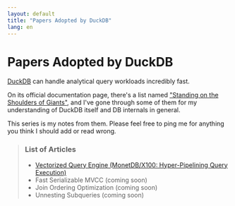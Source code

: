 ```yaml
---
layout: default
title: "Papers Adopted by DuckDB"
lang: en
---
```


# Papers Adopted by DuckDB

[DuckDB](https://duckdb.org/) can handle analytical query workloads incredibly fast. 

On its official documentation page, there's a list named ["Standing on the Shoulders of Giants"](https://duckdb.org/why_duckdb.html#standing-on-the-shoulders-of-giants), and I've gone through some of them for my understanding of DuckDB itself and DB internals in general.

This series is my notes from them. Please feel free to ping me for anything you think I should add or read wrong.

> ### List of Articles
> - [Vectorized Query Engine (MonetDB/X100: Hyper-Pipelining Query Execution)](/2024/08/16/paper-monet-db-x-100.html) 
> - Fast Serializable MVCC (coming soon)
> - Join Ordering Optimization (coming soon)
> - Unnesting Subqueries (coming soon)

